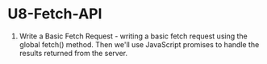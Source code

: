 # U8-Fetch-API

1. Write a Basic Fetch Request - writing a basic fetch request using the global fetch() method. Then we'll use JavaScript promises to handle the results returned from the server.
 
